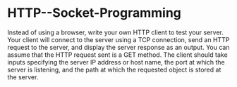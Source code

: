 # HTTP--Socket-Programming

Instead of using a browser, write your own HTTP client to test your server. Your client will connect
to the server using a TCP connection, send an HTTP request to the server, and display the server
response as an output. You can assume that the HTTP request sent is a GET method.
The client should take inputs specifying the server IP address or host name, the port at which the
server is listening, and the path at which the requested object is stored at the server.
